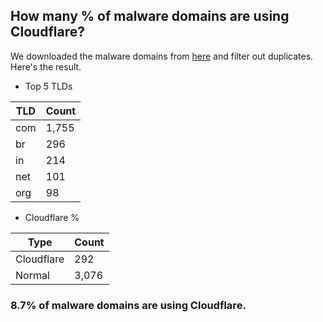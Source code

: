 ## How many % of malware domains are using Cloudflare?


We downloaded the malware domains from [here](https://urlhaus.abuse.ch) and filter out duplicates.
Here's the result.


[//]: # (start replacement)


- Top 5 TLDs

| TLD | Count |
| --- | --- |
| com | 1,755 |
| br | 296 |
| in | 214 |
| net | 101 |
| org | 98 |


- Cloudflare %

| Type | Count |
| --- | --- |
| Cloudflare | 292 |
| Normal | 3,076 |


### 8.7% of malware domains are using Cloudflare.
